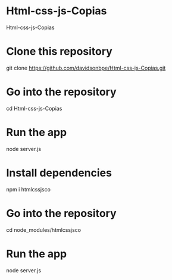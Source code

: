 # Html-css-js-Copias
Html-css-js-Copias

# Clone this repository
git clone https://github.com/davidsonbpe/Html-css-js-Copias.git
# Go into the repository
cd Html-css-js-Copias

# Run the app
node server.js

# Install dependencies
npm i htmlcssjsco

# Go into the repository
cd node_modules/htmlcssjsco

# Run the app
node server.js